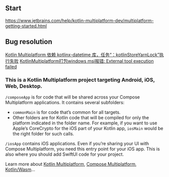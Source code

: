 ## Start

https://www.jetbrains.com/help/kotlin-multiplatform-dev/multiplatform-getting-started.html

## Bug resolution

[Kotlin Multiplatform 依赖 kotlinx-datetime 库，任务“：kotlinStoreYarnLock”执行失败](https://juejin.cn/post/7390340749579223092)
[KotlinMultiplatform打包windows msi报错: External tool execution failed](https://juejin.cn/post/7393293636686676004)


### This is a Kotlin Multiplatform project targeting Android, iOS, Web, Desktop.

`/composeApp` is for code that will be shared across your Compose Multiplatform applications.
It contains several subfolders:

- `commonMain` is for code that’s common for all targets.
- Other folders are for Kotlin code that will be compiled for only the platform indicated in the folder name.
  For example, if you want to use Apple’s CoreCrypto for the iOS part of your Kotlin app,
  `iosMain` would be the right folder for such calls.

`/iosApp` contains iOS applications. Even if you’re sharing your UI with Compose Multiplatform,
you need this entry point for your iOS app. This is also where you should add SwiftUI code for your project.

Learn more about [Kotlin Multiplatform](https://www.jetbrains.com/help/kotlin-multiplatform-dev/get-started.html),
[Compose Multiplatform](https://github.com/JetBrains/compose-multiplatform/#compose-multiplatform),
[Kotlin/Wasm](https://kotl.in/wasm/)…
